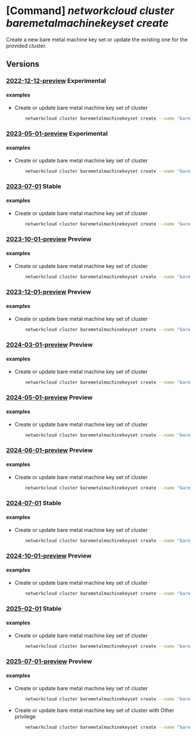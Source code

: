 # [Command] _networkcloud cluster baremetalmachinekeyset create_

Create a new bare metal machine key set or update the existing one for the provided cluster.

## Versions

### [2022-12-12-preview](/Resources/mgmt-plane/L3N1YnNjcmlwdGlvbnMve30vcmVzb3VyY2Vncm91cHMve30vcHJvdmlkZXJzL21pY3Jvc29mdC5uZXR3b3JrY2xvdWQvY2x1c3RlcnMve30vYmFyZW1ldGFsbWFjaGluZWtleXNldHMve30=/2022-12-12-preview.xml) **Experimental**

<!-- mgmt-plane /subscriptions/{}/resourcegroups/{}/providers/microsoft.networkcloud/clusters/{}/baremetalmachinekeysets/{} 2022-12-12-preview -->

#### examples

- Create or update bare metal machine key set of cluster
    ```bash
        networkcloud cluster baremetalmachinekeyset create --name "bareMetalMachineKeySetName" --extended-location name="/subscriptions/subscriptionId/resourceGroups/resourceGroupName/providers/Microsoft.ExtendedLocation/customLocations/clusterExtendedLocationName" type="CustomLocation" --location "location" --azure-group-id "f110271b-XXXX-4163-9b99-214d91660f0e" --expiration "2022-12-31T23:59:59.008Z" --jump-hosts-allowed "192.0.2.1" "192.0.2.5" --os-group-name "standardAccessGroup" --privilege-level "Standard"  --user-list '[{"description":"UserDesc","azureUserName":"userABC","sshPublicKey":{"keyData":"ssh-rsa AAAAB3NzaC1yc2EAAAADAQABAAABgQDWtG2RiEGfXs+RK19UmovAJiIVUbT6YaYc/t5SjWU=admin@vm"}}]' --tags key1="myvalue1" key2="myvalue2" --cluster-name "clusterName" --resource-group "resourceGroupName"
    ```

### [2023-05-01-preview](/Resources/mgmt-plane/L3N1YnNjcmlwdGlvbnMve30vcmVzb3VyY2Vncm91cHMve30vcHJvdmlkZXJzL21pY3Jvc29mdC5uZXR3b3JrY2xvdWQvY2x1c3RlcnMve30vYmFyZW1ldGFsbWFjaGluZWtleXNldHMve30=/2023-05-01-preview.xml) **Experimental**

<!-- mgmt-plane /subscriptions/{}/resourcegroups/{}/providers/microsoft.networkcloud/clusters/{}/baremetalmachinekeysets/{} 2023-05-01-preview -->

#### examples

- Create or update bare metal machine key set of cluster
    ```bash
        networkcloud cluster baremetalmachinekeyset create --name "bareMetalMachineKeySetName" --extended-location name="/subscriptions/subscriptionId/resourceGroups/resourceGroupName/providers/Microsoft.ExtendedLocation/customLocations/clusterExtendedLocationName" type="CustomLocation" --location "location" --azure-group-id "f110271b-XXXX-4163-9b99-214d91660f0e" --expiration "2022-12-31T23:59:59.008Z" --jump-hosts-allowed "192.0.2.1" "192.0.2.5" --os-group-name "standardAccessGroup" --privilege-level "Standard" --user-list "[{description:'User description',azureUserName:userABC,sshPublicKey:{keyData:'ssh-rsa AAAAB3NzaC1yc2EAAAADAQABAAABgQDWtG2RiEGfXs+RK19UmovAJiIVUbT6YaYc/t5SjWU=admin@vm'}}]" --tags key1="myvalue1" key2="myvalue2" --cluster-name "clusterName" --resource-group "resourceGroupName
    ```

### [2023-07-01](/Resources/mgmt-plane/L3N1YnNjcmlwdGlvbnMve30vcmVzb3VyY2Vncm91cHMve30vcHJvdmlkZXJzL21pY3Jvc29mdC5uZXR3b3JrY2xvdWQvY2x1c3RlcnMve30vYmFyZW1ldGFsbWFjaGluZWtleXNldHMve30=/2023-07-01.xml) **Stable**

<!-- mgmt-plane /subscriptions/{}/resourcegroups/{}/providers/microsoft.networkcloud/clusters/{}/baremetalmachinekeysets/{} 2023-07-01 -->

#### examples

- Create or update bare metal machine key set of cluster
    ```bash
        networkcloud cluster baremetalmachinekeyset create --name "bareMetalMachineKeySetName" --extended-location name="/subscriptions/subscriptionId/resourceGroups/resourceGroupName/providers/Microsoft.ExtendedLocation/customLocations/clusterExtendedLocationName" type="CustomLocation" --location "location" --azure-group-id "f110271b-XXXX-4163-9b99-214d91660f0e" --expiration "2022-12-31T23:59:59.008Z" --jump-hosts-allowed "192.0.2.1" "192.0.2.5" --os-group-name "standardAccessGroup" --privilege-level "Standard" --user-list "[{description:'User description',azureUserName:userABC,sshPublicKey:{keyData:'ssh-rsa AAAAB3NzaC1yc2EAAAADAQABAAABgQDWtG2RiEGfXs+RK19UmovAJiIVUbT6YaYc/t5SjWU=admin@vm'}}]" --tags key1="myvalue1" key2="myvalue2" --cluster-name "clusterName" --resource-group "resourceGroupName
    ```

### [2023-10-01-preview](/Resources/mgmt-plane/L3N1YnNjcmlwdGlvbnMve30vcmVzb3VyY2Vncm91cHMve30vcHJvdmlkZXJzL21pY3Jvc29mdC5uZXR3b3JrY2xvdWQvY2x1c3RlcnMve30vYmFyZW1ldGFsbWFjaGluZWtleXNldHMve30=/2023-10-01-preview.xml) **Preview**

<!-- mgmt-plane /subscriptions/{}/resourcegroups/{}/providers/microsoft.networkcloud/clusters/{}/baremetalmachinekeysets/{} 2023-10-01-preview -->

#### examples

- Create or update bare metal machine key set of cluster
    ```bash
        networkcloud cluster baremetalmachinekeyset create --name "bareMetalMachineKeySetName" --extended-location name="/subscriptions/subscriptionId/resourceGroups/resourceGroupName/providers/Microsoft.ExtendedLocation/customLocations/clusterExtendedLocationName" type="CustomLocation" --location "location" --azure-group-id "f110271b-XXXX-4163-9b99-214d91660f0e" --expiration "2022-12-31T23:59:59.008Z" --jump-hosts-allowed "192.0.2.1" "192.0.2.5" --os-group-name "standardAccessGroup" --privilege-level "Standard" --user-list "[{description:'User description',azureUserName:userABC,userPrincipalName:'userABC@myorg.com',sshPublicKey:{keyData:'ssh-rsa AAAAB3NzaC1yc2EAAAADAQABAAABgQDWtG2RiEGfXs+RK19UmovAJiIVUbT6YaYc/t5SjWU=admin@vm'}}]" --tags key1="myvalue1" key2="myvalue2" --cluster-name "clusterName" --resource-group "resourceGroupName
    ```

### [2023-12-01-preview](/Resources/mgmt-plane/L3N1YnNjcmlwdGlvbnMve30vcmVzb3VyY2Vncm91cHMve30vcHJvdmlkZXJzL21pY3Jvc29mdC5uZXR3b3JrY2xvdWQvY2x1c3RlcnMve30vYmFyZW1ldGFsbWFjaGluZWtleXNldHMve30=/2023-12-01-preview.xml) **Preview**

<!-- mgmt-plane /subscriptions/{}/resourcegroups/{}/providers/microsoft.networkcloud/clusters/{}/baremetalmachinekeysets/{} 2023-12-01-preview -->

#### examples

- Create or update bare metal machine key set of cluster
    ```bash
        networkcloud cluster baremetalmachinekeyset create --name "bareMetalMachineKeySetName" --extended-location name="/subscriptions/subscriptionId/resourceGroups/resourceGroupName/providers/Microsoft.ExtendedLocation/customLocations/clusterExtendedLocationName" type="CustomLocation" --location "location" --azure-group-id "f110271b-XXXX-4163-9b99-214d91660f0e" --expiration "2022-12-31T23:59:59.008Z" --jump-hosts-allowed "192.0.2.1" "192.0.2.5" --os-group-name "standardAccessGroup" --privilege-level "Standard" --user-list "[{description:'User description',azureUserName:userABC,userPrincipalName:'userABC@myorg.com',sshPublicKey:{keyData:'ssh-rsa AAAAB3NzaC1yc2EAAAADAQABAAABgQDWtG2RiEGfXs+RK19UmovAJiIVUbT6YaYc/t5SjWU=admin@vm'}}]" --tags key1="myvalue1" key2="myvalue2" --cluster-name "clusterName" --resource-group "resourceGroupName
    ```

### [2024-03-01-preview](/Resources/mgmt-plane/L3N1YnNjcmlwdGlvbnMve30vcmVzb3VyY2Vncm91cHMve30vcHJvdmlkZXJzL21pY3Jvc29mdC5uZXR3b3JrY2xvdWQvY2x1c3RlcnMve30vYmFyZW1ldGFsbWFjaGluZWtleXNldHMve30=/2024-03-01-preview.xml) **Preview**

<!-- mgmt-plane /subscriptions/{}/resourcegroups/{}/providers/microsoft.networkcloud/clusters/{}/baremetalmachinekeysets/{} 2024-03-01-preview -->

#### examples

- Create or update bare metal machine key set of cluster
    ```bash
        networkcloud cluster baremetalmachinekeyset create --name "bareMetalMachineKeySetName" --extended-location name="/subscriptions/subscriptionId/resourceGroups/resourceGroupName/providers/Microsoft.ExtendedLocation/customLocations/clusterExtendedLocationName" type="CustomLocation" --location "location" --azure-group-id "f110271b-XXXX-4163-9b99-214d91660f0e" --expiration "2022-12-31T23:59:59.008Z" --jump-hosts-allowed "192.0.2.1" "192.0.2.5" --os-group-name "standardAccessGroup" --privilege-level "Standard" --user-list "[{description:'User description',azureUserName:userABC,userPrincipalName:'userABC@myorg.com',sshPublicKey:{keyData:'ssh-rsa AAAAB3NzaC1yc2EAAAADAQABAAABgQDWtG2RiEGfXs+RK19UmovAJiIVUbT6YaYc/t5SjWU=admin@vm'}}]" --tags key1="myvalue1" key2="myvalue2" --cluster-name "clusterName" --resource-group "resourceGroupName
    ```

### [2024-05-01-preview](/Resources/mgmt-plane/L3N1YnNjcmlwdGlvbnMve30vcmVzb3VyY2Vncm91cHMve30vcHJvdmlkZXJzL21pY3Jvc29mdC5uZXR3b3JrY2xvdWQvY2x1c3RlcnMve30vYmFyZW1ldGFsbWFjaGluZWtleXNldHMve30=/2024-05-01-preview.xml) **Preview**

<!-- mgmt-plane /subscriptions/{}/resourcegroups/{}/providers/microsoft.networkcloud/clusters/{}/baremetalmachinekeysets/{} 2024-05-01-preview -->

#### examples

- Create or update bare metal machine key set of cluster
    ```bash
        networkcloud cluster baremetalmachinekeyset create --name "bareMetalMachineKeySetName" --extended-location name="/subscriptions/subscriptionId/resourceGroups/resourceGroupName/providers/Microsoft.ExtendedLocation/customLocations/clusterExtendedLocationName" type="CustomLocation" --location "location" --azure-group-id "f110271b-XXXX-4163-9b99-214d91660f0e" --expiration "2022-12-31T23:59:59.008Z" --jump-hosts-allowed "192.0.2.1" "192.0.2.5" --os-group-name "standardAccessGroup" --privilege-level "Standard" --user-list "[{description:'User description',azureUserName:userABC,userPrincipalName:'userABC@myorg.com',sshPublicKey:{keyData:'ssh-rsa AAAAB3NzaC1yc2EAAAADAQABAAABgQDWtG2RiEGfXs+RK19UmovAJiIVUbT6YaYc/t5SjWU=admin@vm'}}]" --tags key1="myvalue1" key2="myvalue2" --cluster-name "clusterName" --resource-group "resourceGroupName
    ```

### [2024-06-01-preview](/Resources/mgmt-plane/L3N1YnNjcmlwdGlvbnMve30vcmVzb3VyY2Vncm91cHMve30vcHJvdmlkZXJzL21pY3Jvc29mdC5uZXR3b3JrY2xvdWQvY2x1c3RlcnMve30vYmFyZW1ldGFsbWFjaGluZWtleXNldHMve30=/2024-06-01-preview.xml) **Preview**

<!-- mgmt-plane /subscriptions/{}/resourcegroups/{}/providers/microsoft.networkcloud/clusters/{}/baremetalmachinekeysets/{} 2024-06-01-preview -->

#### examples

- Create or update bare metal machine key set of cluster
    ```bash
        networkcloud cluster baremetalmachinekeyset create --name "bareMetalMachineKeySetName" --extended-location name="/subscriptions/subscriptionId/resourceGroups/resourceGroupName/providers/Microsoft.ExtendedLocation/customLocations/clusterExtendedLocationName" type="CustomLocation" --location "location" --azure-group-id "f110271b-XXXX-4163-9b99-214d91660f0e" --expiration "2022-12-31T23:59:59.008Z" --jump-hosts-allowed "192.0.2.1" "192.0.2.5" --os-group-name "standardAccessGroup" --privilege-level "Standard" --user-list "[{description:'User description',azureUserName:userABC,userPrincipalName:'userABC@myorg.com',sshPublicKey:{keyData:'ssh-rsa AAAAB3NzaC1yc2EAAAADAQABAAABgQDWtG2RiEGfXs+RK19UmovAJiIVUbT6YaYc/t5SjWU=admin@vm'}}]" --tags key1="myvalue1" key2="myvalue2" --cluster-name "clusterName" --resource-group "resourceGroupName
    ```

### [2024-07-01](/Resources/mgmt-plane/L3N1YnNjcmlwdGlvbnMve30vcmVzb3VyY2Vncm91cHMve30vcHJvdmlkZXJzL21pY3Jvc29mdC5uZXR3b3JrY2xvdWQvY2x1c3RlcnMve30vYmFyZW1ldGFsbWFjaGluZWtleXNldHMve30=/2024-07-01.xml) **Stable**

<!-- mgmt-plane /subscriptions/{}/resourcegroups/{}/providers/microsoft.networkcloud/clusters/{}/baremetalmachinekeysets/{} 2024-07-01 -->

#### examples

- Create or update bare metal machine key set of cluster
    ```bash
        networkcloud cluster baremetalmachinekeyset create --name "bareMetalMachineKeySetName" --extended-location name="/subscriptions/subscriptionId/resourceGroups/resourceGroupName/providers/Microsoft.ExtendedLocation/customLocations/clusterExtendedLocationName" type="CustomLocation" --location "location" --azure-group-id "f110271b-XXXX-4163-9b99-214d91660f0e" --expiration "2022-12-31T23:59:59.008Z" --jump-hosts-allowed "192.0.2.1" "192.0.2.5" --os-group-name "standardAccessGroup" --privilege-level "Standard" --user-list "[{description:'User description',azureUserName:userABC,userPrincipalName:'userABC@myorg.com',sshPublicKey:{keyData:'ssh-rsa AAAAB3NzaC1yc2EAAAADAQABAAABgQDWtG2RiEGfXs+RK19UmovAJiIVUbT6YaYc/t5SjWU=admin@vm'}}]" --tags key1="myvalue1" key2="myvalue2" --cluster-name "clusterName" --resource-group "resourceGroupName
    ```

### [2024-10-01-preview](/Resources/mgmt-plane/L3N1YnNjcmlwdGlvbnMve30vcmVzb3VyY2Vncm91cHMve30vcHJvdmlkZXJzL21pY3Jvc29mdC5uZXR3b3JrY2xvdWQvY2x1c3RlcnMve30vYmFyZW1ldGFsbWFjaGluZWtleXNldHMve30=/2024-10-01-preview.xml) **Preview**

<!-- mgmt-plane /subscriptions/{}/resourcegroups/{}/providers/microsoft.networkcloud/clusters/{}/baremetalmachinekeysets/{} 2024-10-01-preview -->

#### examples

- Create or update bare metal machine key set of cluster
    ```bash
        networkcloud cluster baremetalmachinekeyset create --name "bareMetalMachineKeySetName" --extended-location name="/subscriptions/subscriptionId/resourceGroups/resourceGroupName/providers/Microsoft.ExtendedLocation/customLocations/clusterExtendedLocationName" type="CustomLocation" --location "location" --azure-group-id "f110271b-XXXX-4163-9b99-214d91660f0e" --expiration "2022-12-31T23:59:59.008Z" --jump-hosts-allowed "192.0.2.1" "192.0.2.5" --os-group-name "standardAccessGroup" --privilege-level "Standard" --user-list "[{description:'User description',azureUserName:userABC,userPrincipalName:'userABC@myorg.com',sshPublicKey:{keyData:'ssh-rsa AAAAB3NzaC1yc2EAAAADAQABAAABgQDWtG2RiEGfXs+RK19UmovAJiIVUbT6YaYc/t5SjWU=admin@vm'}}]" --tags key1="myvalue1" key2="myvalue2" --cluster-name "clusterName" --resource-group "resourceGroupName
    ```

### [2025-02-01](/Resources/mgmt-plane/L3N1YnNjcmlwdGlvbnMve30vcmVzb3VyY2Vncm91cHMve30vcHJvdmlkZXJzL21pY3Jvc29mdC5uZXR3b3JrY2xvdWQvY2x1c3RlcnMve30vYmFyZW1ldGFsbWFjaGluZWtleXNldHMve30=/2025-02-01.xml) **Stable**

<!-- mgmt-plane /subscriptions/{}/resourcegroups/{}/providers/microsoft.networkcloud/clusters/{}/baremetalmachinekeysets/{} 2025-02-01 -->

#### examples

- Create or update bare metal machine key set of cluster
    ```bash
        networkcloud cluster baremetalmachinekeyset create --name "bareMetalMachineKeySetName" --extended-location name="/subscriptions/subscriptionId/resourceGroups/resourceGroupName/providers/Microsoft.ExtendedLocation/customLocations/clusterExtendedLocationName" type="CustomLocation" --location "location" --azure-group-id "MicrosoftEntraGroupObjectId" --expiration "2022-12-31T23:59:59.008Z" --jump-hosts-allowed "192.0.2.1" "192.0.2.5" --os-group-name "standardAccessGroup" --privilege-level "Standard" --user-list "[{description:'User description',azureUserName:userABC,userPrincipalName:'userABC@myorg.com',sshPublicKey:{keyData:'ssh-rsa AAAAB3NzaC1yc2EAAAADAQABAAABgQDWtG2RiEGfXs+RK19UmovAJiIVUbT6YaYc/t5SjWU=admin@vm'}}]" --tags key1="myvalue1" key2="myvalue2" --cluster-name "clusterName" --resource-group "resourceGroupName
    ```

### [2025-07-01-preview](/Resources/mgmt-plane/L3N1YnNjcmlwdGlvbnMve30vcmVzb3VyY2Vncm91cHMve30vcHJvdmlkZXJzL21pY3Jvc29mdC5uZXR3b3JrY2xvdWQvY2x1c3RlcnMve30vYmFyZW1ldGFsbWFjaGluZWtleXNldHMve30=/2025-07-01-preview.xml) **Preview**

<!-- mgmt-plane /subscriptions/{}/resourcegroups/{}/providers/microsoft.networkcloud/clusters/{}/baremetalmachinekeysets/{} 2025-07-01-preview -->

#### examples

- Create or update bare metal machine key set of cluster
    ```bash
        networkcloud cluster baremetalmachinekeyset create --name "bareMetalMachineKeySetName" --extended-location name="/subscriptions/subscriptionId/resourceGroups/resourceGroupName/providers/Microsoft.ExtendedLocation/customLocations/clusterExtendedLocationName" type="CustomLocation" --location "location" --azure-group-id "MicrosoftEntraGroupObjectId" --expiration "2022-12-31T23:59:59.008Z" --jump-hosts-allowed "192.0.2.1" "192.0.2.5" --os-group-name "standardAccessGroup" --privilege-level "Standard" --user-list "[{description:'User description',azureUserName:userABC,userPrincipalName:'userABC@myorg.com',sshPublicKey:{keyData:'ssh-rsa AAAAB3NzaC1yc2EAAAADAQABAAABgQDWtG2RiEGfXs+RK19UmovAJiIVUbT6YaYc/t5SjWU=admin@vm'}}]" --tags key1="myvalue1" key2="myvalue2" --cluster-name "clusterName" --resource-group "resourceGroupName"
    ```

- Create or update bare metal machine key set of cluster with Other privilege
    ```bash
        networkcloud cluster baremetalmachinekeyset create --name "bareMetalMachineKeySetName" --extended-location name="/subscriptions/subscriptionId/resourceGroups/resourceGroupName/providers/Microsoft.ExtendedLocation/customLocations/clusterExtendedLocationName" type="CustomLocation" --location "location" --azure-group-id "MicrosoftEntraGroupObjectId" --expiration "2022-12-31T23:59:59.008Z" --jump-hosts-allowed "192.0.2.1" "192.0.2.5" --os-group-name "standardAccessGroup" --privilege-level "Standard" --user-list "[{description:'User description',azureUserName:userABC,userPrincipalName:'userABC@myorg.com',sshPublicKey:{keyData:'ssh-rsa AAAAB3NzaC1yc2EAAAADAQABAAABgQDWtG2RiEGfXs+RK19UmovAJiIVUbT6YaYc/t5SjWU=admin@vm'}}]" --tags key1="myvalue1" key2="myvalue2" --cluster-name "clusterName" --resource-group "resourceGroupName" --privilege-level "Other" --privilege-level-name "SecurityScanner"
    ```
